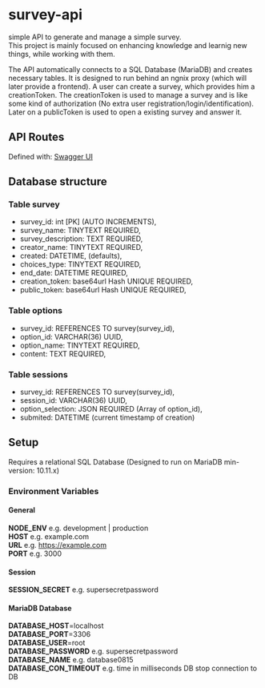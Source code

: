 # survey-api
simple API to generate and manage a simple survey.  
This project is mainly focused on enhancing knowledge and learnig new things, while working with them.  

The API automatically connects to a SQL Database (MariaDB) and creates necessary tables.
It is designed to run behind an ngnix proxy (which will later provide a frontend).
A user can create a survey, which provides him a creationToken. The creationToken is used to manage a survey and is like some kind of authorization (No extra user registration/login/identification).
Later on a publicToken is used to open a existing survey and answer it.


## API Routes
Defined with: [Swagger UI](https://sheepcreativesoftware.github.io/swagger-survey-api/)

## Database structure
### Table survey
- survey_id: int [PK] (AUTO INCREMENTS),
- survey_name: TINYTEXT REQUIRED,
- survey_description: TEXT REQUIRED,
- creator_name: TINYTEXT REQUIRED,
- created: DATETIME, (defaults),
- choices_type: TINYTEXT REQUIRED,
- end_date: DATETIME REQUIRED,
- creation_token: base64url Hash UNIQUE REQUIRED,
- public_token: base64url Hash UNIQUE REQUIRED,

### Table options
- survey_id: REFERENCES TO survey(survey_id),
- option_id: VARCHAR(36) UUID,
- option_name: TINYTEXT REQUIRED,
- content: TEXT REQUIRED,

### Table sessions
- survey_id: REFERENCES TO survey(survey_id),
- session_id: VARCHAR(36) UUID,
- option_selection: JSON REQUIRED (Array of option_id),
- submited: DATETIME (current timestamp of creation)

## Setup
Requires a relational SQL Database (Designed to run on MariaDB min-version: 10.11.x)
### Environment Variables

#### General
**NODE_ENV** e.g. development | production  
**HOST** e.g. example.com  
**URL** e.g. https://example.com  
**PORT** e.g. 3000  

#### Session
**SESSION_SECRET** e.g. supersecretpassword  

#### MariaDB Database
**DATABASE_HOST**=localhost  
**DATABASE_PORT**=3306  
**DATABASE_USER**=root  
**DATABASE_PASSWORD** e.g. supersecretpassword  
**DATABASE_NAME** e.g. database0815  
**DATABASE_CON_TIMEOUT** e.g. time in milliseconds DB stop connection to DB

